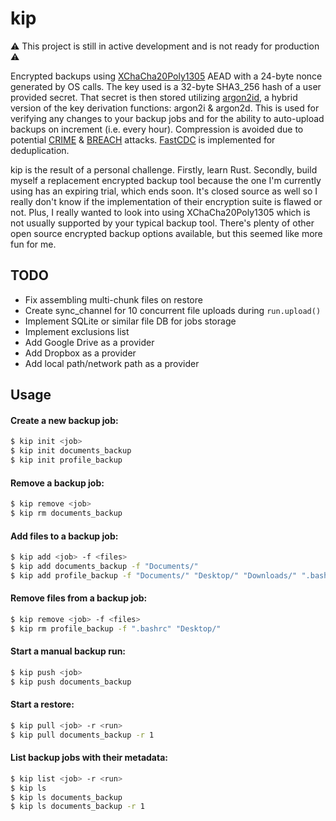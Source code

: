# kip

⚠️ This project is still in active development and is not ready for production ⚠️

Encrypted backups using [XChaCha20Poly1305](https://tools.ietf.org/html/rfc7539) AEAD with a 24-byte nonce generated by
OS calls. The key used is a 32-byte SHA3_256 hash of a user provided secret.
That secret is then stored utilizing [argon2id](https://en.wikipedia.org/wiki/Argon2), a hybrid version of the key
derivation functions: argon2i & argon2d. This is used for verifying any changes to
your backup jobs and for the ability to auto-upload backups on increment (i.e.
every hour). Compression is avoided due to potential [CRIME](https://en.wikipedia.org/wiki/CRIME) & [BREACH](https://en.wikipedia.org/wiki/BREACH) attacks. [FastCDC](https://www.usenix.org/system/files/conference/atc16/atc16-paper-xia.pdf) is implemented for deduplication.

kip is the result of a personal challenge. Firstly, learn Rust. Secondly,
build myself a replacement encrypted backup tool because the one I'm currently using has
an expiring trial, which ends soon. It's closed source as well so I 
really don't know if the implementation of their encryption suite is flawed or not.
Plus, I really wanted to look into using XChaCha20Poly1305 which is not usually
supported by your typical backup tool. There's plenty of other open source encrypted 
backup options available, but this seemed like more fun for me.

## TODO

- Fix assembling multi-chunk files on restore
- Create sync_channel for 10 concurrent file uploads during `run.upload()`
- Implement SQLite or similar file DB for jobs storage
- Implement exclusions list
- Add Google Drive as a provider
- Add Dropbox as a provider
- Add local path/network path as a provider

## Usage

#### Create a new backup job:

```bash
$ kip init <job>
$ kip init documents_backup
$ kip init profile_backup
```

#### Remove a backup job:

```bash
$ kip remove <job>
$ kip rm documents_backup
```

#### Add files to a backup job:

```bash
$ kip add <job> -f <files>
$ kip add documents_backup -f "Documents/"
$ kip add profile_backup -f "Documents/" "Desktop/" "Downloads/" ".bashrc"
```

#### Remove files from a backup job:

```bash
$ kip remove <job> -f <files>
$ kip rm profile_backup -f ".bashrc" "Desktop/"
```

#### Start a manual backup run:

```bash
$ kip push <job>
$ kip push documents_backup
```

#### Start a restore:

```bash
$ kip pull <job> -r <run>
$ kip pull documents_backup -r 1
```

#### List backup jobs with their metadata:

```bash
$ kip list <job> -r <run>
$ kip ls
$ kip ls documents_backup
$ kip ls documents_backup -r 1
```
